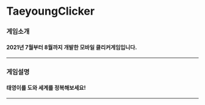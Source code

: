 # TaeyoungClicker
### 게임소개 
#### 2021년 7월부터 8월까지 개발한 모바일 클리커게임입니다.
----------
### 게임설명
#### 태영이를 도와 세계를 정복해보세요!
----------

